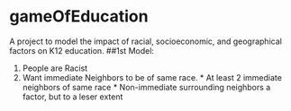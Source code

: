 # gameOfEducation
A project to model the impact of racial, socioeconomic, and geographical factors on K12 education. 
##1st Model: 
1. People are Racist
  1. Want immediate Neighbors to be of same race.
    * At least 2 immediate neighbors of same race
    * Non-immediate surrounding neighbors a factor, but to a leser extent
